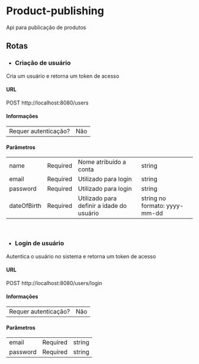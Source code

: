 # Product-publishing
Api para publicação de produtos


## Rotas

- ### Criação de usuário

Cria um usuário e retorna um token de acesso

#### URL

POST http://localhost:8080/users

#### Informações

<table>
  <tr>
    <td>Requer autenticação?</td>
    <td>Não</td>
  </tr>
</table>

#### Parâmetros

<table>
  <tr>
    <td>name</td>
    <td>Required</td>
    <td>Nome atribuído a conta</td>
    <td>string</td>
  </tr>
  <tr>
    <td>email</td>
    <td>Required</td>
    <td>Utilizado para login</td>
    <td>string</td>
  </tr>
  <tr>
    <td>password</td>
    <td>Required</td>
    <td>Utilizado para login</td>
    <td>string</td>
  </tr>
  <tr>
    <td>dateOfBirth</td>
    <td>Required</td>
    <td>Utilizado para definir a idade do usuário</td>
    <td>string no formato: yyyy-mm-dd</td>
  </tr>
</table>

<br/>

- ### Login de usuário

Autentica o usuário no sistema e retorna um token de acesso

#### URL

POST http://localhost:8080/users/login

#### Informações

<table>
  <tr>
    <td>Requer autenticação?</td>
    <td>Não</td>
  </tr>
</table>

#### Parâmetros

<table>
  <tr>
    <td>email</td>
    <td>Required</td>
    <td>string</td>
  </tr>
  <tr>
    <td>password</td>
    <td>Required</td>
    <td>string</td>
  </tr>
</table>
